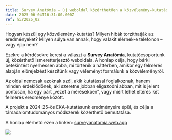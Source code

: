 ```yaml
---
title: Survey Anatómia – új weboldal közérthetően a közvélemény-kutatásról
date: 2025-06-04T16:31:00.000Z
ref: hir2025_02
---
```

Hogyan készül egy közvélemény-kutatás? Milyen hibák torzíthatják az eredményeket? Milyen súlya van annak, hogy valakit elérnek-e telefonon – vagy épp nem?

Ezekre a kérdésekre keresi a választ a **Survey Anatómia**, kutatócsoportunk új, közérthető ismeretterjesztő weboldala. A honlap célja, hogy bárki betekintést nyerhessen abba, mi történik a háttérben, amikor egy felmérés alapján előrejelzést készítünk vagy véleményt formálunk a közvéleményről.

Az oldal nemcsak azoknak szól, akik kutatással foglalkoznak, hanem minden érdeklődőnek, aki szeretne jobban eligazodni abban, mit is jelent pontosan, ha egy párt „vezet a mérésekben”, vagy miért lehet eltérés két felmérés eredménye között.

A projekt a 2024-25-ös EKA-kutatásunk eredményeire épül, és célja a társadalomtudományos módszerek közérthető bemutatása.

A honlap elérhető ezen a linken: [surveyanatomia.web.app](https://surveyanatomia.web.app/)[](https://surveyanatomia.web.app/)



![](/img/eka_survey_anatomia.jpg)
